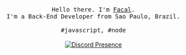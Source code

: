 <p align="center">
  <br>
  <br>
  <br>
  <samp>Hello there. I'm <a href="https://github.com/facalz">Facal</a>.<br> I'm a Back-End Developer from Sao Paulo, Brazil.<br><br>#javascript, #node</samp>
  <br>
  <br>
   <a href="#">
      <img src="https://lanyard-profile-readme.vercel.app/api/506850276863508491?idleMessage=Break%20for%20a%20coffee%20☕" alt="Discord Presence" align="center">
   </a>
 </p>
